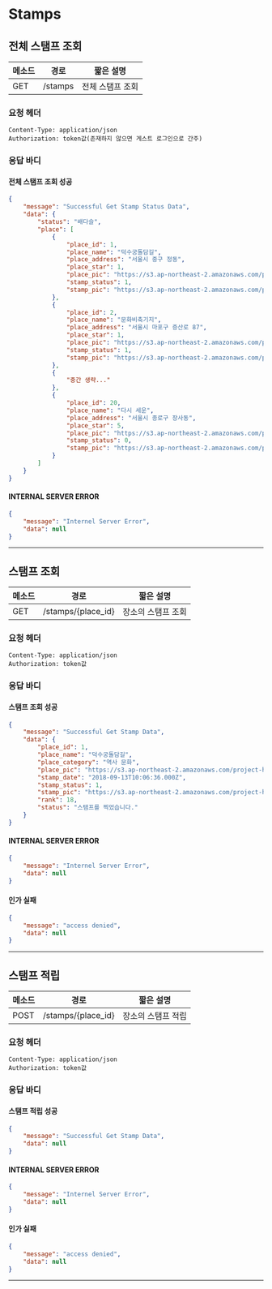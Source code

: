 # Stamps

## 전체 스탬프 조회

| 메소드 | 경로    | 짧은 설명        |
| ------ | ------- | ---------------- |
| GET    | /stamps | 전체 스탬프 조회 |

### 요청 헤더

```
Content-Type: application/json
Authorization: token값(존재하지 않으면 게스트 로그인으로 간주)
```

### 응답 바디

#### 전체 스탬프 조회 성공

```json
{
    "message": "Successful Get Stamp Status Data",
    "data": {
        "status": "배다슬",
        "place": [
            {
                "place_id": 1,
                "place_name": "덕수궁돌담길",
                "place_address": "서울시 중구 정동",
                "place_star": 1,
                "place_pic": "https://s3.ap-northeast-2.amazonaws.com/project-handsomego/20171020_145830.jpg",
                "stamp_status": 1,
                "stamp_pic": "https://s3.ap-northeast-2.amazonaws.com/project-handsomego/stamp_1.png"
            },
            {
                "place_id": 2,
                "place_name": "문화비축기지",
                "place_address": "서울시 마포구 증산로 87",
                "place_star": 1,
                "place_pic": "https://s3.ap-northeast-2.amazonaws.com/project-handsomego/20171020_145830.jpg",
                "stamp_status": 1,
                "stamp_pic": "https://s3.ap-northeast-2.amazonaws.com/project-handsomego/stamp_2.png"
            },
            {
              	"중간 생략..."  
            },
            {
                "place_id": 20,
                "place_name": "다시 세운",
                "place_address": "서울시 종로구 장사동",
                "place_star": 5,
                "place_pic": "https://s3.ap-northeast-2.amazonaws.com/project-handsomego/20171020_145830.jpg",
                "stamp_status": 0,
                "stamp_pic": "https://s3.ap-northeast-2.amazonaws.com/project-handsomego/stamp_20.png"
            }
        ]
    }
}
```
#### INTERNAL SERVER ERROR

```json
{
    "message": "Internel Server Error",
    "data": null
}
```
------
## 스탬프 조회

| 메소드 | 경로               | 짧은 설명          |
| ------ | ------------------ | ------------------ |
| GET    | /stamps/{place_id} | 장소의 스탬프 조회 |

### 요청 헤더

```
Content-Type: application/json
Authorization: token값
```

### 응답 바디

#### 스탬프 조회 성공

```json
{
    "message": "Successful Get Stamp Data",
    "data": {
        "place_id": 1,
        "place_name": "덕수궁돌담길",
        "place_category": "역사 문화",
        "place_pic": "https://s3.ap-northeast-2.amazonaws.com/project-handsomego/20171020_145830.jpg",
        "stamp_date": "2018-09-13T10:06:36.000Z",
        "stamp_status": 1,
        "stamp_pic": "https://s3.ap-northeast-2.amazonaws.com/project-handsomego/stamp_1.png",
        "rank": 18,
        "status": "스탬프를 찍었습니다."
    }
}
```
#### INTERNAL SERVER ERROR

```json
{
    "message": "Internel Server Error",
    "data": null
}
```
#### 인가 실패

```json
{
    "message": "access denied",
    "data": null
}
```
------
## 스탬프 적립

| 메소드 | 경로               | 짧은 설명          |
| ------ | ------------------ | ------------------ |
| POST   | /stamps/{place_id} | 장소의 스탬프 적립 |

### 요청 헤더

```
Content-Type: application/json
Authorization: token값
```

### 응답 바디

#### 스탬프 적립 성공

```json
{
    "message": "Successful Get Stamp Data",
    "data": null
}
```
#### INTERNAL SERVER ERROR

```json
{
    "message": "Internel Server Error",
    "data": null
}
```
#### 인가 실패

```json
{
    "message": "access denied",
    "data": null
}
```
------